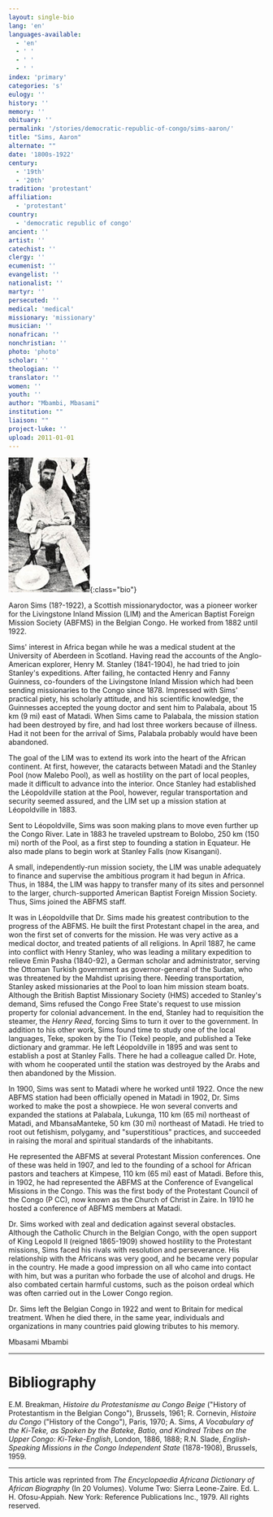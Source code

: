```yaml
---
layout: single-bio
lang: 'en'
languages-available:
  - 'en'
  - ' '
  - ' '
  - ' '
index: 'primary'
categories: 's'
eulogy: ''
history: ''
memory: ''
obituary: ''
permalink: '/stories/democratic-republic-of-congo/sims-aaron/'
title: "Sims, Aaron"
alternate: ""
date: '1800s-1922'
century:
  - '19th'
  - '20th'
tradition: 'protestant'
affiliation:
  - 'protestant'
country:
  - 'democratic republic of congo'
ancient: ''
artist: ''
catechist: ''
clergy: ''
ecumenist: ''
evangelist: ''
nationalist: ''
martyr: ''
persecuted: ''
medical: 'medical'
missionary: 'missionary'
musician: ''
nonafrican: ''
nonchristian: ''
photo: 'photo'
scholar: ''
theologian: ''
translator: ''
women: ''
youth: ''
author: "Mbambi, Mbasami"
institution: ""
liaison: ""
project-luke: ''
upload: 2011-01-01
---
```


![Aaron Sims](/images/bio-pics/demrepcongo/sims-aaron/sims.jpg){:class="bio"}

Aaron Sims (18?-1922), a Scottish missionarydoctor, was a pioneer worker for the Livingstone Inland Mission (LIM) and the American Baptist Foreign Mission Society (ABFMS) in the Belgian Congo. He worked from 1882 until 1922.

Sims' interest in Africa began while he was a medical student at the University of Aberdeen in Scotland. Having read the accounts of the Anglo-American explorer, Henry M. Stanley (1841-1904), he had tried to join Stanley's expeditions. After failing, he contacted Henry and Fanny Guinness, co-founders of the Livingstone Inland Mission which had been sending missionaries to the Congo since 1878. Impressed with Sims' practical piety, his scholarly attitude, and his scientific knowledge, the Guinnesses accepted the young doctor and sent him to Palabala, about 15 km (9 mi) east of Matadi. When Sims came to Palabala, the mission station had been destroyed by fire, and had lost three workers because of illness. Had it not been for the arrival of Sims, Palabala probably would have been abandoned.

The goal of the LIM was to extend its work into the heart of the African continent. At first, however, the cataracts between Matadi and the Stanley Pool (now Malebo Pool), as well as hostility on the part of local peoples, made it difficult to advance into the interior. Once Stanley had established the Léopoldville station at the Pool, however, regular transportation and security seemed assured, and the LIM set up a mission station at Léopoldville in 1883.

Sent to Léopoldville, Sims was soon making plans to move even further up the Congo River. Late in 1883 he traveled upstream to Bolobo, 250 km (150 mi) north of the Pool, as a first step to founding a station in Equateur. He also made plans to begin work at Stanley Falls (now Kisangani).

A small, independently-run mission society, the LIM was unable adequately to finance and supervise the ambitious program it had begun in Africa. Thus, in 1884, the LIM was happy to transfer many of its sites and personnel to the larger, church-supported American Baptist Foreign Mission Society. Thus, Sims joined the ABFMS staff.

It was in Léopoldville that Dr. Sims made his greatest contribution to the progress of the ABFMS. He built the first Protestant chapel in the area, and won the first set of converts for the mission. He was very active as a medical doctor, and treated patients of all religions. In April 1887, he came into conflict with Henry Stanley, who was leading a military expedition to relieve Emin Pasha (1840-92), a German scholar and administrator, serving the Ottoman Turkish government as governor-general of the Sudan, who was threatened by the Mahdist uprising there. Needing transportation, Stanley asked missionaries at the Pool to loan him mission steam boats. Although the British Baptist Missionary Society (HMS) acceded to Stanley's demand, Sims refused the Congo Free State's request to use mission property for colonial advancement. In the end, Stanley had to requisition the steamer, the *Henry Reed*, forcing Sims to turn it over to the government. In addition to his other work, Sims found time to study one of the local languages, Teke, spoken by the Tio (Teke) people, and published a Teke dictionary and grammar. He left Léopoldville in 1895 and was sent to establish a post at Stanley Falls. There he had a colleague called Dr. Hote, with whom he cooperated until the station was destroyed by the Arabs and then abandoned by the Mission.

In 1900, Sims was sent to Matadi where he worked until 1922. Once the new ABFMS station had been officially opened in Matadi in 1902, Dr. Sims worked to make the post a showpiece. He won several converts and expanded the stations at Palabala, Lukunga, 110 km (65 mi) northeast of Matadi, and MbansaManteke, 50 km (30 mi) northeast of Matadi. He tried to root out fetishism, polygamy, and "superstitious" practices, and succeeded in raising the moral and spiritual standards of the inhabitants.

He represented the ABFMS at several Protestant Mission conferences. One of these was held in 1907, and led to the founding of a school for African pastors and teachers at Kimpese, 110 km (65 mi) east of Matadi. Before this, in 1902, he had represented the ABFMS at the Conference of Evangelical Missions in the Congo. This was the first body of the Protestant Council of the Congo (P CC), now known as the Church of Christ in Zaire. In 1910 he hosted a conference of ABFMS members at Matadi.

Dr. Sims worked with zeal and dedication against several obstacles. Although the Catholic Church in the Belgian Congo, with the open support of King Leopold II (reigned 1865-1909) showed hostility to the Protestant missions, Sims faced his rivals with resolution and perseverance. His relationship with the Africans was very good, and he became very popular in the country. He made a good impression on all who came into contact with him, but was a puritan who forbade the use of alcohol and drugs. He also combated certain harmful customs, such as the poison ordeal which was often carried out in the Lower Congo region.

Dr. Sims left the Belgian Congo in 1922 and went to Britain for medical treatment. When he died there, in the same year, individuals and organizations in many countries paid glowing tributes to his memory.

Mbasami Mbambi

---

# Bibliography

E.M. Breakman, *Histoire du Protestanisme au Congo Beige* ("History of Protestantism in the Belgian Congo"), Brussels, 1961; R. Cornevin, *Histoire du Congo* ("History of the Congo"), Paris, 1970; A. Sims, *A Vocabulary of the Ki-Teke, as Spoken by the Bateke, Batio, and Kindred Tribes on the Upper Congo: Ki-Teke-English*, London, 1886, 1888; R.N. Slade, *English-Speaking Missions in the Congo Independent State* (1878-1908), Brussels, 1959.

---

This article was reprinted from *The Encyclopaedia Africana Dictionary of African Biography* (In 20 Volumes). Volume Two: Sierra Leone-Zaire. Ed. L. H. Ofosu-Appiah. New York: Reference Publications Inc., 1979.  All rights reserved.
